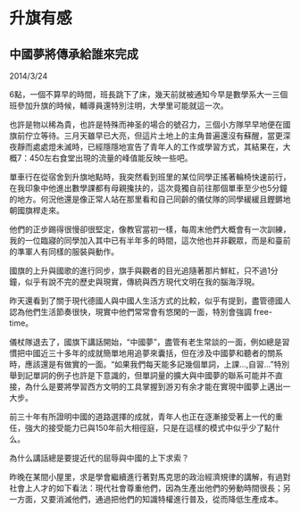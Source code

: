# 升旗有感
## 中國夢將傳承給誰來完成
2014/3/24

6點，一個不算早的時間，班長跳下了床，幾天前就被通知今早是數學系大一三個班參加升旗的時候，輔導員還特別注明，大學里可能就這一次。

也許是物以稀為貴，也許是特殊而神圣的場合的號召力，三個小方隊早早地便在國旗前佇立等待。三月天雖早已大亮，但這片土地上的主角普遍還沒有蘇醒，當更深夜靜而處處燈未滅時，已經隱隱地宣告了青年人的工作或學習方式，其結果在，大概7：450左右食堂出現的流量的峰值能反映一些吧。

單車行在從宿舍到升旗地點時，我突然看到班里的某位同學正搖著輪椅快速前行，在我印象中他進出數學課都有母親攙扶的，這次竟獨自前往那個單車至少也5分鐘的地方。何況他還是像正常人站在那里看和自己同齡的儀仗隊的同學緩緩且鏗鏘地朝國旗桿走來。

他們的正步踢得很慢卻很堅定，像教官當初一樣，每周末他們大概會有一次訓練，我的一位臨寢的同學加入其中已有半年多的時間，這次他也并非觀眾，而是和臺前的準軍人有同樣的服裝與動作。

國旗的上升與國歌的進行同步，旗手與觀者的目光追隨著那片鮮紅，只不過1分鐘，似乎有說不完的歷史與現實，傳統與西方現代文明在我的腦海浮現。

昨天還看到了關于現代德國人與中國人生活方式的比較，似乎有提到，盡管德國人認為他們生活節奏很快，現實中他們常常會有悠閑的一面，特別會強調 free-time。

儀杖隊退去了，國旗下講話開始，“中國夢”，盡管有老生常談的一面，例如總是習慣把中國近三十多年的成就簡單地用追夢來囊括，但在涉及中國夢和聽者的關系時，應該還是有做實的一面。“如果我們每天能多記幾個單詞，上課…,自習…”特別舉到記單詞的例子也許是下意識的，但單詞量的擴大與中國夢的聯系可能并不直接，為什么是要將學習西方文明的工具掌握到游刃有余才能在實現中國夢上邁出一大步。

前三十年有所證明中國的道路選擇的成就，青年人也正在逐漸接受著上一代的重任，強大的接受能力已與150年前大相徑庭，只是在這樣的模式中似乎少了點什么。

為什么講話總是要提近代的屈辱與中國的上下求索？

昨晚在某間小屋里，求是學會繼續進行著對馬克思的政治經濟規律的講解，有過對社會上人才的如下看法：現代社會尊重他們，因為生產出他們的勞動時間很長；另一方面，又要消滅他們，通過把他們的知識特權進行普及，從而降低生產成本。
  
